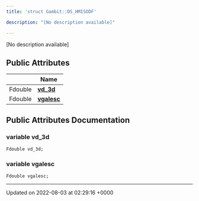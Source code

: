 ```yaml
---
title: 'struct Gambit::DS_HMISODF'

description: "[No description available]"

---
```









[No description available]

## Public Attributes

|                | Name           |
| -------------- | -------------- |
| Fdouble | **[vd_3d](/documentation/code/darkbit_development/classes/structgambit_1_1ds__hmisodf/#variable-vd-3d)**  |
| Fdouble | **[vgalesc](/documentation/code/darkbit_development/classes/structgambit_1_1ds__hmisodf/#variable-vgalesc)**  |

## Public Attributes Documentation

### variable vd_3d

```
Fdouble vd_3d;
```


### variable vgalesc

```
Fdouble vgalesc;
```


-------------------------------

Updated on 2022-08-03 at 02:29:16 +0000
